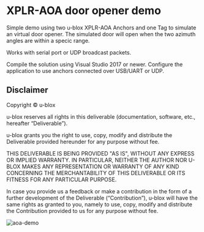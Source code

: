 # XPLR-AOA door opener demo

Simple demo using two u-blox XPLR-AOA Anchors and one Tag to simulate an virtual door opener. The simulated door will open when the two azimuth angles are within a specic range.

Works with serial port or UDP broadcast packets.

Compile the solution using Visual Studio 2017 or newer. Configure the application to use anchors connected over USB/UART or UDP.

## Disclaimer
Copyright &copy; u-blox 

u-blox reserves all rights in this deliverable (documentation, software, etc.,
hereafter “Deliverable”). 

u-blox grants you the right to use, copy, modify and distribute the
Deliverable provided hereunder for any purpose without fee.

THIS DELIVERABLE IS BEING PROVIDED "AS IS", WITHOUT ANY EXPRESS OR IMPLIED
WARRANTY. IN PARTICULAR, NEITHER THE AUTHOR NOR U-BLOX MAKES ANY
REPRESENTATION OR WARRANTY OF ANY KIND CONCERNING THE MERCHANTABILITY OF THIS
DELIVERABLE OR ITS FITNESS FOR ANY PARTICULAR PURPOSE.

In case you provide us a feedback or make a contribution in the form of a
further development of the Deliverable (“Contribution”), u-blox will have the
same rights as granted to you, namely to use, copy, modify and distribute the
Contribution provided to us for any purpose without fee.

![aoa-demo](https://user-images.githubusercontent.com/11769925/179983908-3b17b372-4849-4a85-838c-391ac317cfbe.png)
